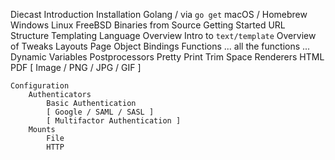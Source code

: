 Diecast
    Introduction
    Installation
        Golang / via `go get`
        macOS / Homebrew
        Windows
        Linux
        FreeBSD
        Binaries
        from Source
    Getting Started
    URL Structure
    Templating
        Language Overview
            Intro to `text/template`
            Overview of Tweaks
        Layouts
        Page Object
        Bindings
        Functions
            ... all the functions ...
        Dynamic Variables
        Postprocessors
            Pretty Print
            Trim Space
        Renderers
            HTML
            PDF
            [ Image / PNG / JPG / GIF ]

    Configuration
        Authenticators
            Basic Authentication
            [ Google / SAML / SASL ]
            [ Multifactor Authentication ]
        Mounts
            File
            HTTP